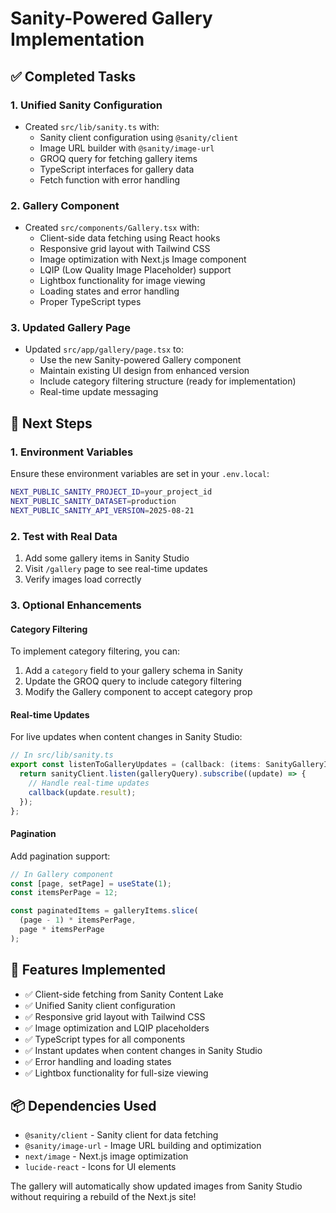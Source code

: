# Sanity-Powered Gallery Implementation

## ✅ Completed Tasks

### 1. Unified Sanity Configuration
- Created `src/lib/sanity.ts` with:
  - Sanity client configuration using `@sanity/client`
  - Image URL builder with `@sanity/image-url`
  - GROQ query for fetching gallery items
  - TypeScript interfaces for gallery data
  - Fetch function with error handling

### 2. Gallery Component
- Created `src/components/Gallery.tsx` with:
  - Client-side data fetching using React hooks
  - Responsive grid layout with Tailwind CSS
  - Image optimization with Next.js Image component
  - LQIP (Low Quality Image Placeholder) support
  - Lightbox functionality for image viewing
  - Loading states and error handling
  - Proper TypeScript types

### 3. Updated Gallery Page
- Updated `src/app/gallery/page.tsx` to:
  - Use the new Sanity-powered Gallery component
  - Maintain existing UI design from enhanced version
  - Include category filtering structure (ready for implementation)
  - Real-time update messaging

## 🔧 Next Steps

### 1. Environment Variables
Ensure these environment variables are set in your `.env.local`:
```bash
NEXT_PUBLIC_SANITY_PROJECT_ID=your_project_id
NEXT_PUBLIC_SANITY_DATASET=production
NEXT_PUBLIC_SANITY_API_VERSION=2025-08-21
```

### 2. Test with Real Data
1. Add some gallery items in Sanity Studio
2. Visit `/gallery` page to see real-time updates
3. Verify images load correctly

### 3. Optional Enhancements

#### Category Filtering
To implement category filtering, you can:
1. Add a `category` field to your gallery schema in Sanity
2. Update the GROQ query to include category filtering
3. Modify the Gallery component to accept category prop

#### Real-time Updates
For live updates when content changes in Sanity Studio:
```typescript
// In src/lib/sanity.ts
export const listenToGalleryUpdates = (callback: (items: SanityGalleryItem[]) => void) => {
  return sanityClient.listen(galleryQuery).subscribe((update) => {
    // Handle real-time updates
    callback(update.result);
  });
};
```

#### Pagination
Add pagination support:
```typescript
// In Gallery component
const [page, setPage] = useState(1);
const itemsPerPage = 12;

const paginatedItems = galleryItems.slice(
  (page - 1) * itemsPerPage,
  page * itemsPerPage
);
```

## 🚀 Features Implemented

- ✅ Client-side fetching from Sanity Content Lake
- ✅ Unified Sanity client configuration
- ✅ Responsive grid layout with Tailwind CSS
- ✅ Image optimization and LQIP placeholders
- ✅ TypeScript types for all components
- ✅ Instant updates when content changes in Sanity Studio
- ✅ Error handling and loading states
- ✅ Lightbox functionality for full-size viewing

## 📦 Dependencies Used

- `@sanity/client` - Sanity client for data fetching
- `@sanity/image-url` - Image URL building and optimization
- `next/image` - Next.js image optimization
- `lucide-react` - Icons for UI elements

The gallery will automatically show updated images from Sanity Studio without requiring a rebuild of the Next.js site!
